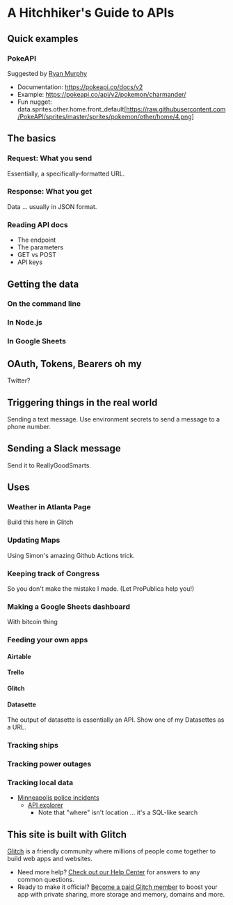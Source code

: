 # A Hitchhiker's Guide to APIs

## Quick examples

### PokeAPI

Suggested by [Ryan Murphy](https://twitter.com/rdmurphy/status/1493275555512217606?s=20&t=GwIge5hkYAqo09c5neJKGg)
- Documentation: https://pokeapi.co/docs/v2
- Example: https://pokeapi.co/api/v2/pokemon/charmander/
- Fun nugget: data.sprites.other.home.front_default[https://raw.githubusercontent.com/PokeAPI/sprites/master/sprites/pokemon/other/home/4.png]



## The basics

### Request: What you send

Essentially, a specifically-formatted URL.

### Response: What you get

Data ... usually in JSON format.

### Reading API docs

- The endpoint
- The parameters
- GET vs POST
- API keys

## Getting the data

### On the command line

### In Node.js

### In Google Sheets

## OAuth, Tokens, Bearers oh my

Twitter?




## Triggering things in the real world

Sending a text message.
Use environment secrets to send a message to a phone number.

## Sending a Slack message

Send it to ReallyGoodSmarts.

## Uses

### Weather in Atlanta Page

Build this here in Glitch

### Updating Maps

Using Simon's amazing Github Actions trick.

### Keeping track of Congress

So you don't make the mistake I made. (Let ProPublica help you!)

### Making a Google Sheets dashboard

With bitcoin thing

### Feeding your own apps

#### Airtable


#### Trello


#### Glitch


#### Datasette

The output of datasette is essentially an API. Show one of my Datasettes as a URL.

### Tracking ships


### Tracking power outages

### Tracking local data

- [Minneapolis police incidents](https://opendata.minneapolismn.gov/datasets/cityoflakes::police-incidents-2022/about)
  - [API explorer](https://opendata.minneapolismn.gov/datasets/cityoflakes::police-incidents-2022/api)
    - Note that "where" isn't location ... it's a SQL-like search

## This site is built with Glitch

[Glitch](https://glitch.com) is a friendly community where millions of people come together to build web apps and websites.

- Need more help? [Check out our Help Center](https://help.glitch.com/) for answers to any common questions.
- Ready to make it official? [Become a paid Glitch member](https://glitch.com/pricing) to boost your app with private sharing, more storage and memory, domains and more.
